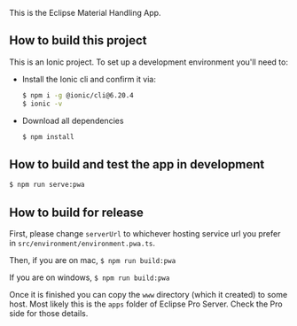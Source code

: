 This is the Eclipse Material Handling App.

## How to build this project

This is an Ionic project. To set up a development environment you'll need to:

- Install the Ionic cli and confirm it via:

  ```bash
  $ npm i -g @ionic/cli@6.20.4
  $ ionic -v
  ```

- Download all dependencies

  ```bash
  $ npm install
  ```

## How to build and test the app in development

```bash
$ npm run serve:pwa
```

## How to build for release

First, please change `serverUrl` to whichever hosting service url you prefer in `src/environment/environment.pwa.ts`.

Then, if you are on mac, `$ npm run build:pwa`

If you are on windows, `$ npm run build:pwa`

Once it is finished you can copy the `www` directory (which it created) to some host. Most likely this is the `apps` folder of Eclipse Pro Server. Check the Pro side for those details.
